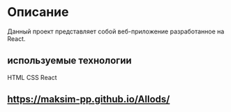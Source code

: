 # Описание

Данный проект представляет собой веб-приложение разработанное на React. 

## используемые технологии
HTML
CSS
React

##  https://maksim-pp.github.io/Allods/
